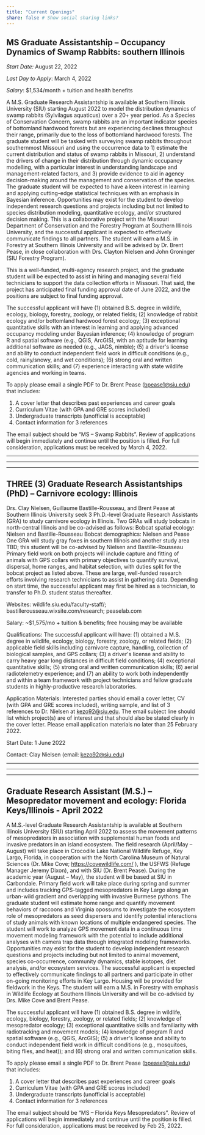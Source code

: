 ```yaml
---
title: "Current Openings"
share: false # Show social sharing links?
---
```

## **MS Graduate Assistantship – Occupancy Dynamics of Swamp Rabbits: southern Illinois**    

*Start Date:* August 22, 2022    

*Last Day to Apply*: March 4, 2022    

*Salary*: $1,534/month + tuition and health benefits


A M.S. Graduate Research Assistantship is available at Southern Illinois University (SIU) starting August 2022 to model the distribution dynamics of swamp rabbits (Sylvilagus aquaticus) over a 20+ year period. As a Species of Conservation Concern, swamp rabbits are an important indicator species of bottomland hardwood forests but are experiencing declines throughout their range, primarily due to the loss of bottomland hardwood forests. The graduate student will be tasked with surveying swamp rabbits throughout southernmost Missouri and using the occurrence data to 1) estimate the current distribution and status of swamp rabbits in Missouri, 2) understand the drivers of change in their distribution through dynamic occupancy modelling, with a particular interest in understanding landscape and management-related factors, and 3) provide evidence to aid in agency decision-making around the management and conservation of the species. The graduate student will be expected to have a keen interest in learning and applying cutting-edge statistical techniques with an emphasis in Bayesian inference. Opportunities may exist for the student to develop independent research questions and projects including but not limited to species distribution modeling, quantitative ecology, and/or structured decision making. This is a collaborative project with the Missouri Department of Conservation and the Forestry Program at Southern Illinois University, and the successful applicant is expected to effectively communicate findings to all partners. The student will earn a M.S. in Forestry at Southern Illinois University and will be advised by Dr. Brent Pease, in close collaboration with Drs. Clayton Nielsen and John Groninger (SIU Forestry Program).    

This is a well-funded, multi-agency research project, and the graduate student will be expected to assist in hiring and managing several field technicians to support the data collection efforts in Missouri. That said, the project has anticipated final funding approval date of June 2022, and the positions are subject to final funding approval.    

The successful applicant will have (1) obtained B.S. degree in wildlife, ecology, biology, forestry, zoology, or related fields; (2) knowledge of rabbit ecology and/or bottomland hardwood forest ecology; (3) exceptional quantitative skills with an interest in learning and applying advanced occupancy modeling under Bayesian inference; (4) knowledge of program R and spatial software (e.g., QGIS, ArcGIS), with an aptitude for learning additional software as needed (e.g., JAGS, nimble); (5) a driver's license and ability to conduct independent field work in difficult conditions (e.g., cold, rainy/snowy, and wet conditions); (6) strong oral and written communication skills; and (7) experience interacting with state wildlife agencies and working in teams.

To apply please email a single PDF to Dr. Brent Pease (bpease1@siu.edu) that includes:    

1. A cover letter that describes past experiences and career goals
2. Curriculum Vitae (with GPA and GRE scores included)
3. Undergraduate transcripts (unofficial is acceptable) 
4. Contact information for 3 references


The email subject should be “MS – Swamp Rabbits”. Review of applications will begin immediately and continue until the position is filled. For full consideration, applications must be received by March 4, 2022. 
___    
___    
___    



## **THREE (3) Graduate Research Assistantships (PhD) – Carnivore ecology: Illinois**

Drs. Clay Nielsen, Guillaume Bastille-Rousseau, and Brent Pease at Southern Illinois University seek 3 Ph.D.-level Graduate Research Assistants (GRA) to study carnivore ecology in Illinois. Two GRAs will study bobcats in north-central Illinois and be co-advised as follows:
	Bobcat spatial ecology: Nielsen and Bastille-Rousseau
	Bobcat demographics:  Nielsen and Pease
One GRA will study gray foxes in southern Illinois and another study area TBD; this student will 	be co-advised by Nielsen and Bastille-Rousseau
Primary field work on both projects will include capture and fitting of animals with GPS collars with primary objectives to quantify survival, dispersal, home ranges, and habitat selection, with duties split for the bobcat project as listed above.  These are large, well-funded research efforts involving research technicians to assist in gathering data.  Depending on start time, the successful applicant may first be hired as a technician, to transfer to Ph.D. student status thereafter.

Websites: wildlife.siu.edu/faculty-staff/; bastillerousseau.wixsite.com/research; peaselab.com

Salary:  ~$1,575/mo + tuition & benefits; free housing may be available

Qualifications:  The successful applicant will have: (1) obtained a M.S. degree in wildlife, ecology, biology, forestry, zoology, or related fields; (2) applicable field skills including carnivore capture, handling, collection of biological samples, and GPS collars; (3) a driver's license and ability to carry heavy gear long distances in difficult field conditions; (4) exceptional quantitative skills; (5) strong oral and written communication skills; (6) aerial radiotelemetry experience; and (7) an ability to work both independently and within a team framework with project technicians and fellow graduate students in highly-productive research laboratories.

Application Materials:  Interested parties should email a cover letter, CV (with GPA and GRE scores included), writing sample, and list of 3 references to Dr. Nielsen at kezo92@siu.edu.  The email subject line should list which project(s) are of interest and that should also be stated clearly in the cover letter.  Please email application materials no later than 25 February 2022.

Start Date:  1 June 2022

Contact:  Clay Nielsen (email: kezo92@siu.edu)


___    
___    
___    



## **Graduate Research Assistant (M.S.) – Mesopredator movement and ecology: Florida Keys/Illinois - April 2022**   
  
A M.S.-level Graduate Research Assistantship is available at Southern Illinois University (SIU) starting April 2022 to assess the movement patterns of mesopredators in association with supplemental human foods and invasive predators in an island ecosystem. The field research (April/May – August) will take place in Crocodile Lake National Wildlife Refuge, Key Largo, Florida, in cooperation with the North Carolina Museum of Natural Sciences (Dr. Mike Cove; https://covewildlife.com/ ), the USFWS (Refuge Manager Jeremy Dixon), and with SIU (Dr. Brent Pease). During the academic year (August – May), the student will be based at SIU in Carbondale. Primary field work will take place during spring and summer and includes tracking GPS-tagged mesopredators in Key Largo along an urban-wild gradient and overlapping with invasive Burmese pythons. The graduate student will estimate home range and quantify movement behaviors of raccoons and Virginia opossums to investigate the ecosystem role of mesopredators as seed dispersers and identify potential interactions of study animals with known locations of multiple endangered species. The student will work to analyze GPS movement data in a continuous time movement modeling framework with the potential to include additional analyses with camera trap data through integrated modeling frameworks. Opportunities may exist for the student to develop independent research questions and projects including but not limited to animal movement, species co-occurrence, community dynamics, stable isotopes, diet analysis, and/or ecosystem services. The successful applicant is expected to effectively communicate findings to all partners and participate in other on-going monitoring efforts in Key Largo. Housing will be provided for fieldwork in the Keys. The student will earn a M.S. in Forestry with emphasis in Wildlife Ecology at Southern Illinois University and will be co-advised by Drs. Mike Cove and Brent Pease. 

The successful applicant will have (1) obtained B.S. degree in wildlife, ecology, biology, forestry, zoology, or related fields; (2) knowledge of mesopredator ecology; (3) exceptional quantitative skills and familiarity with radiotracking and movement models; (4) knowledge of program R and spatial software (e.g., QGIS, ArcGIS); (5) a driver's license and ability to conduct independent field work in difficult conditions (e.g., mosquitoes, biting flies, and heat)); and (6) strong oral and written communication skills.

To apply please email a single PDF to Dr. Brent Pease (bpease1@siu.edu) that includes:    

1. A cover letter that describes past experiences and career goals
2. Curriculum Vitae (with GPA and GRE scores included)
3. Undergraduate transcripts (unofficial is acceptable) 
4. Contact information for 3 references


The email subject should be “MS – Florida Keys Mesopredators”. Review of applications will begin immediately and continue until the position is filled. For full consideration, applications must be received by Feb 25, 2022. 
  
    
    
    
  
